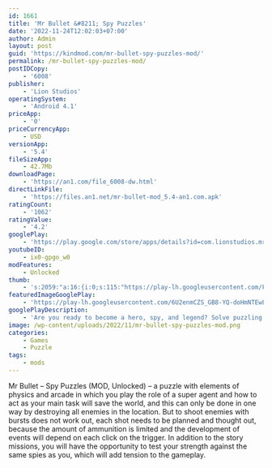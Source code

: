 ```yaml
---
id: 1661
title: 'Mr Bullet &#8211; Spy Puzzles'
date: '2022-11-24T12:02:03+07:00'
author: Admin
layout: post
guid: 'https://kindmod.com/mr-bullet-spy-puzzles-mod/'
permalink: /mr-bullet-spy-puzzles-mod/
postIDCopy:
    - '6008'
publisher:
    - 'Lion Studios'
operatingSystem:
    - 'Android 4.1'
priceApp:
    - '0'
priceCurrencyApp:
    - USD
versionApp:
    - '5.4'
fileSizeApp:
    - 42.7Mb
downloadPage:
    - 'https://an1.com/file_6008-dw.html'
directLinkFile:
    - 'https://files.an1.net/mr-bullet-mod_5.4-an1.com.apk'
ratingCount:
    - '1062'
ratingValue:
    - '4.2'
googlePlay:
    - 'https://play.google.com/store/apps/details?id=com.lionstudios.mrbullet'
youtubeID:
    - ix0-gpgo_w0
modFeatures:
    - Unlocked
thumb:
    - 's:2059:"a:16:{i:0;s:115:"https://play-lh.googleusercontent.com/F4gi-r2EAmGuDFUNtbPaF0UCGMJGGj2OlMp3iih9JarVdx5iNQ62DlsqctZeeFMzKPY=w526-h296";i:1;s:114:"https://play-lh.googleusercontent.com/hjEJqgEXg4IeQel5D789RzRxDRAHq1LB0W7fx3f-rIuarKcN4xKTpYH7Bnpe5FzJtw=w526-h296";i:2;s:115:"https://play-lh.googleusercontent.com/cpovlm6XXb0FtIcbSfRW3_n2TbbFZrqxYYCO4eTmJkDCeps37eQQOp1HS-MEAZPeNGc=w526-h296";i:3;s:115:"https://play-lh.googleusercontent.com/y_epk-wgtCZyaKySjC_hHebKaJqUMvXn9JNMHL5JX7sgkrUlZiLojiihyy4ar13PC_o=w526-h296";i:4;s:115:"https://play-lh.googleusercontent.com/63Pmh3rCZuCZTKIHdXqmkoT3z5uPouA3Vtrm30QeDmAih_exRXqTTat_IcEZ0GZ512k=w526-h296";i:5;s:115:"https://play-lh.googleusercontent.com/5Aup7jkHxEhy9jFhaVMgH83rOmsttOSt0EwOE-7JjQKWLcV2rszjVGiq7yjzjDhbxvw=w526-h296";i:6;s:116:"https://play-lh.googleusercontent.com/7xSx5Vd0UZuBKuNRt3Pm6EQnXux2CFZ-taDp6tXDS4AOsDlpI1yfrbNqZAcsFkXE6yBz=w526-h296";i:7;s:115:"https://play-lh.googleusercontent.com/cUcZssPH2wHskB9bHhilvqvdfRisn7O-FbjKJu9t9kiAaYCp5QSjO2x2vF2niKRPmyg=w526-h296";i:8;s:116:"https://play-lh.googleusercontent.com/RncK2cHCR9_QzmrLRVOQs6SDjUGBoWzLYKpe2zlsGb_l1Fe1_xuPTjWvSRevN5x-sABq=w526-h296";i:9;s:115:"https://play-lh.googleusercontent.com/pWeDBhJZ9ZZ-9ELrhTwQaYp6BI5SEQLAZJrhTd0pmzYZRTBKqAcsCAfzshkRmFObBHw=w526-h296";i:10;s:114:"https://play-lh.googleusercontent.com/d93FW5zio6W02C9-g-qSjgh12ezdnnJfGJpt6P9PJ2gtIXfU8KIm08U8QxB6UyDLtA=w526-h296";i:11;s:115:"https://play-lh.googleusercontent.com/RBna6ipE4eTtFXkn5XY5E8foNak056j5iDtk5vSLMajEbK6TA3XcI4dHeliJk6yv5q0=w526-h296";i:12;s:114:"https://play-lh.googleusercontent.com/HQ5vCzaM6fe2KwhBUXe9I5OE4HU_hcN_k0PSG4_n64ww6DblksiCa_CpgFx_HTkoUg=w526-h296";i:13;s:115:"https://play-lh.googleusercontent.com/q3gq2w2sA5ldmwUTA7dbl6AFy9PFdiv6D2PcE1--NXu9vyP0YP0QG129OzFwnufN4IM=w526-h296";i:14;s:115:"https://play-lh.googleusercontent.com/HNXdz7Yb8DB0DJ6vjVE9PnEMzFDKOpCoyAD7lmQi1w29qf8Xlpsm2AWbP3J-ZxUVcAQ=w526-h296";i:15;s:114:"https://play-lh.googleusercontent.com/4KEn3lEQ4Pere3NsQbtlh0qtY8ziAcAHgfI0LqLZNoI0I5KWIUb7cm7blElq9A1i2g=w526-h296";}";'
featuredImageGooglePlay:
    - 'https://play-lh.googleusercontent.com/6U2enmCZS_GB8-YQ-doHmNTEwLcPXBETcdv9fwbD62_-5aT5C6Nju1WDRYOsZhYSHlk'
googlePlayDescription:
    - 'Are you ready to become a hero, spy, and legend? Solve puzzling challenges, show off your deadly accuracy and take aim at the enemies. Come experience the shooting phenomenon.Use your brain in this unique puzzle game. You will need precise aim and laser focus to take down enemies, ninjas, and many other bad guys you will encounter in the world! Travel to new lands, save hostages, and use unique weapons like grenade launchers to combat your foes. Start your adventure now! The one thing you have to ask yourself is: can you do it in one shot?.1.        Destroy them all and save the world!.'
image: /wp-content/uploads/2022/11/mr-bullet-spy-puzzles-mod.png
categories:
    - Games
    - Puzzle
tags:
    - mods
---
```


Mr Bullet – Spy Puzzles (MOD, Unlocked) – a puzzle with elements of physics and arcade in which you play the role of a super agent and how to act as your main task will save the world, and this can only be done in one way by destroying all enemies in the location. But to shoot enemies with bursts does not work out, each shot needs to be planned and thought out, because the amount of ammunition is limited and the development of events will depend on each click on the trigger. In addition to the story missions, you will have the opportunity to test your strength against the same spies as you, which will add tension to the gameplay.
